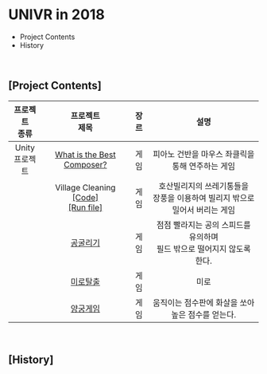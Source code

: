 # UNIVR in 2018
* Project Contents
* History

<br>

## [Project Contents]
| 프로젝트<br>종류 | 프로젝트<br>제목 |  장르  | 설명 |
|:---:|:---:|:---:|:---:|
| Unity<br>프로젝트 | [What is the Best Composer?](https://github.com/kimkyeongnam/VR-makers/raw/master/What_is_The_Best_Composer.zip)| 게임 | 피아노 건반을 마우스 좌클릭을 통해 연주하는 게임 |
|| Village Cleaning<br>[[Code]](https://www.dropbox.com/s/5y9p4rarnqeg8dc/Village%20Cleaning_hosan.zip?dl=0)<br>[[Run file]](https://www.dropbox.com/s/hjrvpce4e4b76gb/Village%20Cleaning_1_%EA%B0%95%ED%98%B8%EC%82%B0.zip?dl=0)| 게임 | 호산빌리지의 쓰레기통들을 <br>장풍을 이용하여 빌리지 밖으로 밀어서 버리는 게임 |
|| [공굴리기](https://www.dropbox.com/s/mx3rv0d60dx5ocx/MiniGame_ball.zip?dl=0) |   게임   | 점점 빨라지는 공의 스피드를 유의하며<br>필드 밖으로 떨어지지 않도록 한다. |
|| [미로탈출](https://www.dropbox.com/s/nybnafzip5fnhxz/FPS%20Controller.zip?dl=0) | 게임 | 미로  |
|| [양궁게임](https://github.com/kimkyeongnam/VR-makers/raw/master/%EC%96%91%EA%B6%81%EA%B2%8C%EC%9E%84.zip) | 게임 | 움직이는 점수판에 화살을 쏘아 높은 점수를 얻는다. |

<br>

## [History]
